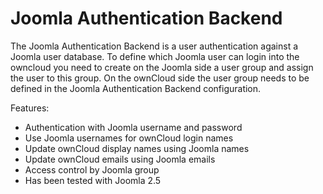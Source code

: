 Joomla Authentication Backend
=============================

The Joomla Authentication Backend is a user authentication against a Joomla user database. To define which Joomla user can login into the owncloud you need to create on the Joomla side a user group and assign the user to this group. On the ownCloud side the user group needs to be defined in the Joomla Authentication Backend configuration.

Features:
- Authentication with Joomla username and password
- Use Joomla usernames for ownCloud login names
- Update ownCloud display names using Joomla names
- Update ownCloud emails using Joomla emails
- Access control by Joomla group
- Has been tested with Joomla 2.5
